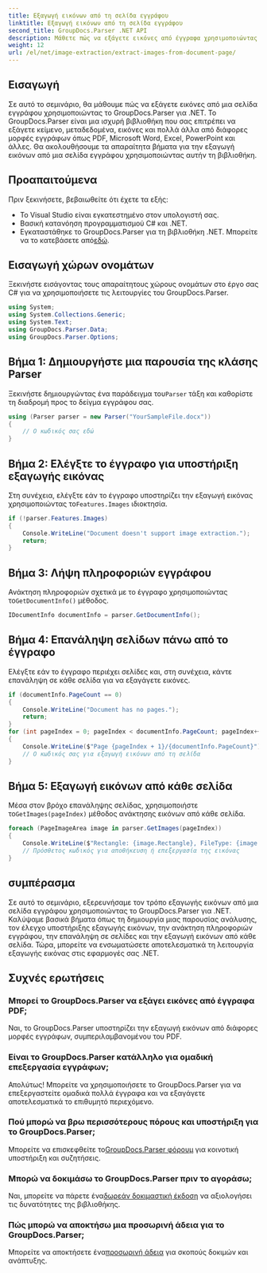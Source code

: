 ```yaml
---
title: Εξαγωγή εικόνων από τη σελίδα εγγράφου
linktitle: Εξαγωγή εικόνων από τη σελίδα εγγράφου
second_title: GroupDocs.Parser .NET API
description: Μάθετε πώς να εξάγετε εικόνες από έγγραφα χρησιμοποιώντας το GroupDocs.Parser για .NET. Βελτιώστε τις δυνατότητες επεξεργασίας εγγράφων σας.
weight: 12
url: /el/net/image-extraction/extract-images-from-document-page/
---
```

## Εισαγωγή
Σε αυτό το σεμινάριο, θα μάθουμε πώς να εξάγετε εικόνες από μια σελίδα εγγράφου χρησιμοποιώντας το GroupDocs.Parser για .NET. Το GroupDocs.Parser είναι μια ισχυρή βιβλιοθήκη που σας επιτρέπει να εξάγετε κείμενο, μεταδεδομένα, εικόνες και πολλά άλλα από διάφορες μορφές εγγράφων όπως PDF, Microsoft Word, Excel, PowerPoint και άλλες. Θα ακολουθήσουμε τα απαραίτητα βήματα για την εξαγωγή εικόνων από μια σελίδα εγγράφου χρησιμοποιώντας αυτήν τη βιβλιοθήκη.
## Προαπαιτούμενα
Πριν ξεκινήσετε, βεβαιωθείτε ότι έχετε τα εξής:
- Το Visual Studio είναι εγκατεστημένο στον υπολογιστή σας.
- Βασική κατανόηση προγραμματισμού C# και .NET.
- Εγκαταστάθηκε το GroupDocs.Parser για τη βιβλιοθήκη .NET. Μπορείτε να το κατεβάσετε από[εδώ](https://releases.groupdocs.com/parser/net/).

## Εισαγωγή χώρων ονομάτων
Ξεκινήστε εισάγοντας τους απαραίτητους χώρους ονομάτων στο έργο σας C# για να χρησιμοποιήσετε τις λειτουργίες του GroupDocs.Parser.
```csharp
using System;
using System.Collections.Generic;
using System.Text;
using GroupDocs.Parser.Data;
using GroupDocs.Parser.Options;
```
## Βήμα 1: Δημιουργήστε μια παρουσία της κλάσης Parser
 Ξεκινήστε δημιουργώντας ένα παράδειγμα του`Parser` τάξη και καθορίστε τη διαδρομή προς το δείγμα εγγράφου σας.
```csharp
using (Parser parser = new Parser("YourSampleFile.docx"))
{
    // Ο κωδικός σας εδώ
}
```
## Βήμα 2: Ελέγξτε το έγγραφο για υποστήριξη εξαγωγής εικόνας
 Στη συνέχεια, ελέγξτε εάν το έγγραφο υποστηρίζει την εξαγωγή εικόνας χρησιμοποιώντας το`Features.Images` ιδιοκτησία.
```csharp
if (!parser.Features.Images)
{
    Console.WriteLine("Document doesn't support image extraction.");
    return;
}
```
## Βήμα 3: Λήψη πληροφοριών εγγράφου
 Ανάκτηση πληροφοριών σχετικά με το έγγραφο χρησιμοποιώντας το`GetDocumentInfo()` μέθοδος.
```csharp
IDocumentInfo documentInfo = parser.GetDocumentInfo();
```
## Βήμα 4: Επανάληψη σελίδων πάνω από το έγγραφο
Ελέγξτε εάν το έγγραφο περιέχει σελίδες και, στη συνέχεια, κάντε επανάληψη σε κάθε σελίδα για να εξαγάγετε εικόνες.
```csharp
if (documentInfo.PageCount == 0)
{
    Console.WriteLine("Document has no pages.");
    return;
}
for (int pageIndex = 0; pageIndex < documentInfo.PageCount; pageIndex++)
{
    Console.WriteLine($"Page {pageIndex + 1}/{documentInfo.PageCount}");
    // Ο κωδικός σας για εξαγωγή εικόνων από τη σελίδα
}
```
## Βήμα 5: Εξαγωγή εικόνων από κάθε σελίδα
 Μέσα στον βρόχο επανάληψης σελίδας, χρησιμοποιήστε το`GetImages(pageIndex)` μέθοδος ανάκτησης εικόνων από κάθε σελίδα.
```csharp
foreach (PageImageArea image in parser.GetImages(pageIndex))
{
    Console.WriteLine($"Rectangle: {image.Rectangle}, FileType: {image.FileType}");
    // Πρόσθετος κωδικός για αποθήκευση ή επεξεργασία της εικόνας
}
```

## συμπέρασμα
Σε αυτό το σεμινάριο, εξερευνήσαμε τον τρόπο εξαγωγής εικόνων από μια σελίδα εγγράφου χρησιμοποιώντας το GroupDocs.Parser για .NET. Καλύψαμε βασικά βήματα όπως τη δημιουργία μιας παρουσίας ανάλυσης, τον έλεγχο υποστήριξης εξαγωγής εικόνων, την ανάκτηση πληροφοριών εγγράφου, την επανάληψη σε σελίδες και την εξαγωγή εικόνων από κάθε σελίδα. Τώρα, μπορείτε να ενσωματώσετε αποτελεσματικά τη λειτουργία εξαγωγής εικόνας στις εφαρμογές σας .NET.

## Συχνές ερωτήσεις
### Μπορεί το GroupDocs.Parser να εξάγει εικόνες από έγγραφα PDF;
Ναι, το GroupDocs.Parser υποστηρίζει την εξαγωγή εικόνων από διάφορες μορφές εγγράφων, συμπεριλαμβανομένου του PDF.
### Είναι το GroupDocs.Parser κατάλληλο για ομαδική επεξεργασία εγγράφων;
Απολύτως! Μπορείτε να χρησιμοποιήσετε το GroupDocs.Parser για να επεξεργαστείτε ομαδικά πολλά έγγραφα και να εξαγάγετε αποτελεσματικά το επιθυμητό περιεχόμενο.
### Πού μπορώ να βρω περισσότερους πόρους και υποστήριξη για το GroupDocs.Parser;
 Μπορείτε να επισκεφθείτε το[GroupDocs.Parser φόρουμ](https://forum.groupdocs.com/c/parser/17) για κοινοτική υποστήριξη και συζητήσεις.
### Μπορώ να δοκιμάσω το GroupDocs.Parser πριν το αγοράσω;
 Ναι, μπορείτε να πάρετε ένα[δωρεάν δοκιμαστική έκδοση](https://releases.groupdocs.com/) να αξιολογήσει τις δυνατότητες της βιβλιοθήκης.
### Πώς μπορώ να αποκτήσω μια προσωρινή άδεια για το GroupDocs.Parser;
 Μπορείτε να αποκτήσετε ένα[προσωρινή άδεια](https://purchase.groupdocs.com/temporary-license/) για σκοπούς δοκιμών και ανάπτυξης.